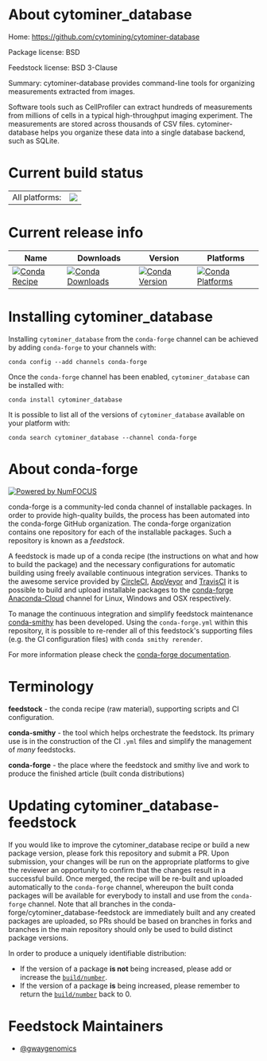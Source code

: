 About cytominer_database
========================

Home: https://github.com/cytomining/cytominer-database

Package license: BSD

Feedstock license: BSD 3-Clause

Summary: cytominer-database provides command-line tools for organizing measurements extracted from images.

Software tools such as CellProfiler can extract hundreds of measurements from millions of cells in a typical high-throughput imaging experiment. The measurements are stored across thousands of CSV files. cytominer-database helps you organize these data into a single database backend, such as SQLite.

Current build status
====================


<table><tr><td>All platforms:</td>
    <td>
      <a href="https://dev.azure.com/conda-forge/feedstock-builds/_build/latest?definitionId=7126&branchName=master">
        <img src="https://dev.azure.com/conda-forge/feedstock-builds/_apis/build/status/cytominer_database-feedstock?branchName=master">
      </a>
    </td>
  </tr>
</table>

Current release info
====================

| Name | Downloads | Version | Platforms |
| --- | --- | --- | --- |
| [![Conda Recipe](https://img.shields.io/badge/recipe-cytominer_database-green.svg)](https://anaconda.org/conda-forge/cytominer_database) | [![Conda Downloads](https://img.shields.io/conda/dn/conda-forge/cytominer_database.svg)](https://anaconda.org/conda-forge/cytominer_database) | [![Conda Version](https://img.shields.io/conda/vn/conda-forge/cytominer_database.svg)](https://anaconda.org/conda-forge/cytominer_database) | [![Conda Platforms](https://img.shields.io/conda/pn/conda-forge/cytominer_database.svg)](https://anaconda.org/conda-forge/cytominer_database) |

Installing cytominer_database
=============================

Installing `cytominer_database` from the `conda-forge` channel can be achieved by adding `conda-forge` to your channels with:

```
conda config --add channels conda-forge
```

Once the `conda-forge` channel has been enabled, `cytominer_database` can be installed with:

```
conda install cytominer_database
```

It is possible to list all of the versions of `cytominer_database` available on your platform with:

```
conda search cytominer_database --channel conda-forge
```


About conda-forge
=================

[![Powered by NumFOCUS](https://img.shields.io/badge/powered%20by-NumFOCUS-orange.svg?style=flat&colorA=E1523D&colorB=007D8A)](http://numfocus.org)

conda-forge is a community-led conda channel of installable packages.
In order to provide high-quality builds, the process has been automated into the
conda-forge GitHub organization. The conda-forge organization contains one repository
for each of the installable packages. Such a repository is known as a *feedstock*.

A feedstock is made up of a conda recipe (the instructions on what and how to build
the package) and the necessary configurations for automatic building using freely
available continuous integration services. Thanks to the awesome service provided by
[CircleCI](https://circleci.com/), [AppVeyor](https://www.appveyor.com/)
and [TravisCI](https://travis-ci.org/) it is possible to build and upload installable
packages to the [conda-forge](https://anaconda.org/conda-forge)
[Anaconda-Cloud](https://anaconda.org/) channel for Linux, Windows and OSX respectively.

To manage the continuous integration and simplify feedstock maintenance
[conda-smithy](https://github.com/conda-forge/conda-smithy) has been developed.
Using the ``conda-forge.yml`` within this repository, it is possible to re-render all of
this feedstock's supporting files (e.g. the CI configuration files) with ``conda smithy rerender``.

For more information please check the [conda-forge documentation](https://conda-forge.org/docs/).

Terminology
===========

**feedstock** - the conda recipe (raw material), supporting scripts and CI configuration.

**conda-smithy** - the tool which helps orchestrate the feedstock.
                   Its primary use is in the construction of the CI ``.yml`` files
                   and simplify the management of *many* feedstocks.

**conda-forge** - the place where the feedstock and smithy live and work to
                  produce the finished article (built conda distributions)


Updating cytominer_database-feedstock
=====================================

If you would like to improve the cytominer_database recipe or build a new
package version, please fork this repository and submit a PR. Upon submission,
your changes will be run on the appropriate platforms to give the reviewer an
opportunity to confirm that the changes result in a successful build. Once
merged, the recipe will be re-built and uploaded automatically to the
`conda-forge` channel, whereupon the built conda packages will be available for
everybody to install and use from the `conda-forge` channel.
Note that all branches in the conda-forge/cytominer_database-feedstock are
immediately built and any created packages are uploaded, so PRs should be based
on branches in forks and branches in the main repository should only be used to
build distinct package versions.

In order to produce a uniquely identifiable distribution:
 * If the version of a package **is not** being increased, please add or increase
   the [``build/number``](https://conda.io/docs/user-guide/tasks/build-packages/define-metadata.html#build-number-and-string).
 * If the version of a package **is** being increased, please remember to return
   the [``build/number``](https://conda.io/docs/user-guide/tasks/build-packages/define-metadata.html#build-number-and-string)
   back to 0.

Feedstock Maintainers
=====================

* [@gwaygenomics](https://github.com/gwaygenomics/)

